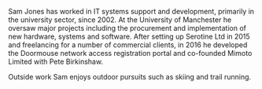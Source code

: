 Sam Jones has worked in IT systems support and development, primarily in the university sector, since 2002. At the 
University of Manchester he oversaw major projects including the procurement and implementation of new hardware, 
systems and software. After setting up Serotine Ltd in 2015 and freelancing for a number of commercial clients, 
in 2016 he developed the Doormouse network access registration portal and co-founded Mimoto Limited with Pete Birkinshaw.
 
Outside work Sam enjoys outdoor pursuits such as skiing and trail running.
